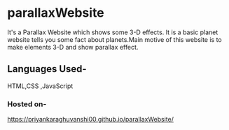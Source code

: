 # parallaxWebsite
It's a Parallax Website which shows some 3-D effects.
It is a basic planet website tells you some fact about planets.Main motive of this website is to make elements 3-D and show parallax effect.
## Languages Used-
HTML,CSS ,JavaScript

### Hosted on-
https://priyankaraghuvanshi00.github.io/parallaxWebsite/
